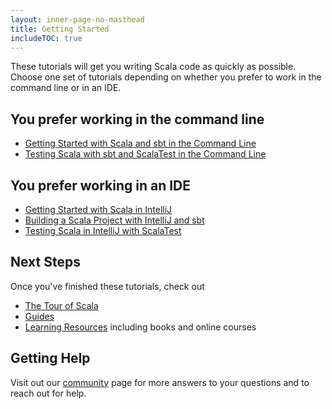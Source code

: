 ```yaml
---
layout: inner-page-no-masthead
title: Getting Started
includeTOC: true
---
```


These tutorials will get you writing Scala code as quickly as possible. Choose one set of tutorials depending on whether you prefer to work in the command line or in an IDE.

## You prefer working in the command line
* [Getting Started with Scala and sbt in the Command Line](documentation/getting-started-sbt-track/getting-started-with-scala-and-sbt-in-the-command-line.html)
* [Testing Scala with sbt and ScalaTest in the Command Line](documentation/getting-started-sbt-track/testing-scala-with-sbt-in-the-command-line.html)

## You prefer working in an IDE
* [Getting Started with Scala in IntelliJ](documentation/getting-started-intellij-track/getting-started-with-scala-in-intellij.html)
* [Building a Scala Project with IntelliJ and sbt](documentation/getting-started-intellij-track/building-a-scala-project-with-intellij-and-sbt.html)
* [Testing Scala in IntelliJ with ScalaTest](documentation/getting-started-intellij-track/testing-scala-in-intellij-with-scalatest.html)

## Next Steps
Once you've finished these tutorials, check out
* [The Tour of Scala](http://docs.scala-lang.org/tutorials/tour/tour-of-scala.html)
* [Guides](documentation/guides.html)
* [Learning Resources](documentation/learn) including books and online courses

## Getting Help
Visit out our [community](community/) page for more answers to your questions and to reach out for help.
